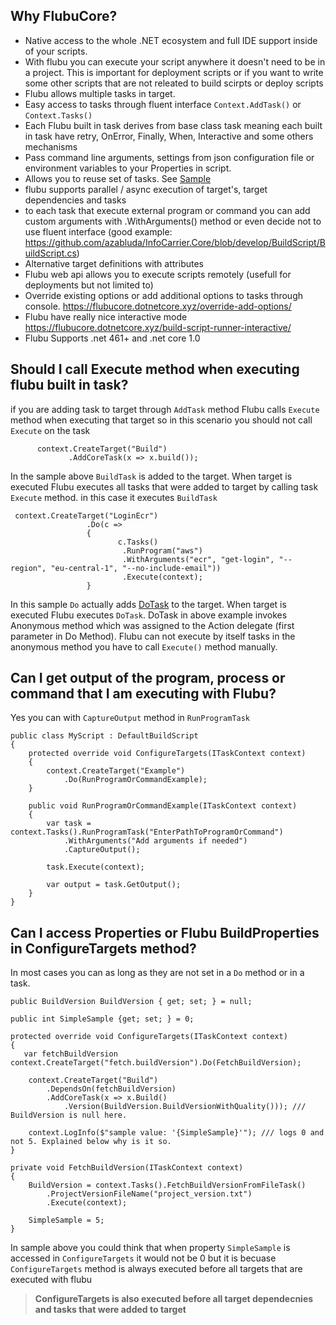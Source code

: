 ## Why FlubuCore?



- Native access to the whole .NET ecosystem and full IDE support inside of your scripts.
- With flubu you can execute your script anywhere it doesn't need to be in a project. This is important for deployment scripts or if you want to write some other scripts that are not releated to build scirpts or deploy scripts
- Flubu allows multiple tasks in target.
- Easy access to tasks through fluent interface `Context.AddTask()` or `Context.Tasks()`
- Each Flubu built in task derives from base class task meaning each built in task have retry, OnError, Finally, When, Interactive and some others mechanisms
- Pass command line arguments, settings from json configuration file or environment variables to your Properties in script.
- Allows you to reuse set of tasks. See [Sample](https://github.com/dotnetcore/FlubuCore.Examples/blob/master/DeployScriptExample/BuildScript/DeployScript.cs)
- flubu supports parallel / async execution of target's, target dependencies and tasks
- to each task that execute external program or command you can add custom arguments with .WithArguments() method or even decide not to use fluent interface (good example: https://github.com/azabluda/InfoCarrier.Core/blob/develop/BuildScript/BuildScript.cs)
- Alternative target definitions with attributes
- Flubu web api allows you to execute scripts remotely (usefull for deployments but not limited to)
- Override existing options or add additional options to tasks through console. https://flubucore.dotnetcore.xyz/override-add-options/
- Flubu have really nice interactive mode https://flubucore.dotnetcore.xyz/build-script-runner-interactive/
- Flubu Supports .net 461+ and .net core 1.0



## Should I call Execute method when executing flubu built in task?



if you are adding task to target through `AddTask` method Flubu calls `Execute` method when executing that target so in this scenario you should not call `Execute` on the task

```
      context.CreateTarget("Build")
             .AddCoreTask(x => x.build());
```



In the sample above `BuildTask` is added to the target. When target is executed Flubu executes all tasks that were added to target by calling task `Execute` method. in this case it executes `BuildTask`

```
 context.CreateTarget("LoginEcr")
                 .Do(c =>
                 {
                        c.Tasks()
                         .RunProgram("aws") 
                         .WithArguments("ecr", "get-login", "--region", "eu-central-1", "--no-include-email"))
                         .Execute(context);
                 }
```

In this sample `Do` actually adds [DoTask](https://github.com/dotnetcore/FlubuCore/blob/master/src/FlubuCore/Tasks/DoTask.cs) to the target. When target is executed Flubu executes `DoTask`. DoTask in above example invokes Anonymous method which was assigned to the Action delegate (first parameter in Do Method). Flubu can not execute by itself tasks in the anonymous method you have to call `Execute()` method manually.



## Can I get output of the program, process or command that I am executing with Flubu?



Yes you can with `CaptureOutput` method in `RunProgramTask`

```
public class MyScript : DefaultBuildScript
{
    protected override void ConfigureTargets(ITaskContext context)
    {
        context.CreateTarget("Example")
            .Do(RunProgramOrCommandExample);
    }

    public void RunProgramOrCommandExample(ITaskContext context)
    {
        var task = context.Tasks().RunProgramTask("EnterPathToProgramOrCommand")
            .WithArguments("Add arguments if needed")
            .CaptureOutput();

        task.Execute(context);

        var output = task.GetOutput();
    }
}
```



## Can I access Properties or Flubu BuildProperties in ConfigureTargets method?



In most cases you can as long as they are not set in a `Do` method or in a task.

```
public BuildVersion BuildVersion { get; set; } = null;

public int SimpleSample {get; set; } = 0;

protected override void ConfigureTargets(ITaskContext context)
{
   var fetchBuildVersion context.CreateTarget("fetch.buildVersion").Do(FetchBuildVersion);

    context.CreateTarget("Build")
        .DependsOn(fetchBuildVersion)
        .AddCoreTask(x => x.Build()
            .Version(BuildVersion.BuildVersionWithQuality())); /// BuildVersion is null here.

    context.LogInfo($"sample value: '{SimpleSample}'"); /// logs 0 and not 5. Explained below why is it so.
}

private void FetchBuildVersion(ITaskContext context)
{
    BuildVersion = context.Tasks().FetchBuildVersionFromFileTask()
        .ProjectVersionFileName("project_version.txt")
        .Execute(context);

    SimpleSample = 5;
}
```

In sample above you could think that when property `SimpleSample` is accessed in
`ConfigureTargets` it would not be 0 but it is becuase `ConfigureTargets` method is always executed before all targets that are executed with flubu



> **ConfigureTargets is also executed before all target dependecnies and tasks that were added to target**